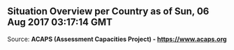 ## Situation Overview per Country as of Sun, 06 Aug 2017 03:17:14 GMT

Source: **ACAPS (Assessment Capacities Project) - https://www.acaps.org**